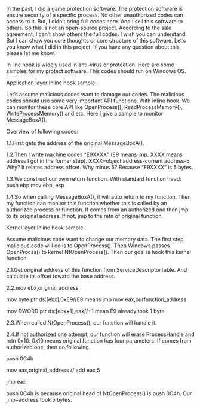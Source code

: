 In the past, I did a game protection software. The protection software is ensure security of a specific process. No other unauthorized codes can access to it. But, I didn’t bring full codes here. And I sell this software to others. So this is not an open-source project. According to the sale agreement, I can’t show others the full codes. I wish you can understand. But I can show you core thoughts or core structure of this software. Let’s you know what I did in this project. If you have any question about this, please let me know.

In line hook is widely used in anti-virus or protection. Here are some samples for my protect software. This codes should run on Windows OS.

Application layer Inline hook sample.

Let’s assume malicious codes want to damage our codes. The malicious codes should use some very important API functions. With inline hook. We can monitor these core API like OpenProcess(), ReadProcessMemory(), WriteProcessMemory() and etc. Here I give a sample to monitor MessageBoxA().

Overview of following codes:

1.1.First gets the address of the original MessageBoxA().

1.2.Then I write machine codes “E9XXXX” (E9 means jmp. XXXX means address I got in the former step). XXXX=object address-current address-5. Why? It relates address offset. Why minus 5? Because “E9XXXX” is 5 bytes.

1.3.We construct our own return function. With standard function head:
push ebp mov ebp, esp

1.4.So when calling MessageBoxA(), it will auto return to my function. Then my function can monitor this function whether this is called by an authorized process or function. If comes from an authorized one then jmp to its original address. If not, jmp to the retn of original function.

Kernel layer Inline hook sample.

Assume malicious code want to change our memory data. The first step malicious code will do is to OpenProcess(). Then Windows passes OpenProcss() to kernel NtOpenProcess(). Then our goal is hook this kernel function

2.1.Get original address of this function from ServiceDescriptorTable. And calculate its offset toward the base address.

2.2.mov ebx,original_address

mov byte ptr ds:[ebx],0xE9//E9 means jmp mov eax,ourfunction_address

mov DWORD ptr ds:[ebx+1],eax//+1 mean E9 already took 1 byte

2.3.When called NtOpenProcess(), our function will handle it.

2.4.If not authorized one attempt, our function will erase ProcessHandle and retn 0x10. 0x10 means original function has four parameters. If comes from authorized one, then do following.

push	0C4h

mov eax,original_address // add eax,5

jmp eax

push 0C4h is because original head of NtOpenProcess() is push 0C4h. Our jmp+address took 5 bytes.
